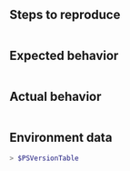 <!--

For Windows PowerShell 5.1 issues, suggestions, or feature requests please use the following link instead:
- Windows PowerShell [UserVoice](https://windowsserver.uservoice.com/forums/301869-powershell)

If it is a bug report:
- make sure you are able to repro it on the latest released version. 
You can install the latest version from https://github.com/PowerShell/PowerShell/releases
- Search the existing issues.
- Refer to the [FAQ](https://github.com/PowerShell/PowerShell/blob/master/docs/FAQ.md).
- Refer to the [known issues](https://github.com/PowerShell/PowerShell/blob/master/docs/KNOWNISSUES.md).
- Fill out the following repro template:

If it's not a bug, please remove the template and elaborate the issue in your own words.
-->

Steps to reproduce
------------------

```powershell

```

Expected behavior
-----------------

```none

```

Actual behavior
---------------

```none

```

Environment data
----------------

<!-- provide the output of $PSVersionTable -->

```powershell
> $PSVersionTable

```
